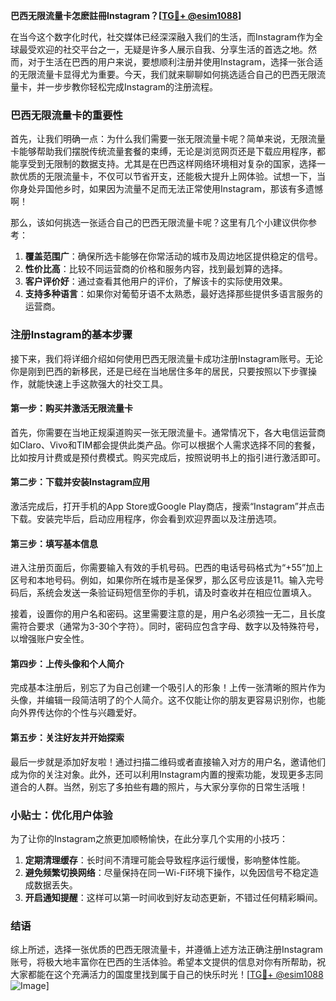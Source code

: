**巴西无限流量卡怎麽註冊Instagram？[[TG💪+ @esim1088](https://t.me/s/esim1088)]**

在当今这个数字化时代，社交媒体已经深深融入我们的生活，而Instagram作为全球最受欢迎的社交平台之一，无疑是许多人展示自我、分享生活的首选之地。然而，对于生活在巴西的用户来说，要想顺利注册并使用Instagram，选择一张合适的无限流量卡显得尤为重要。今天，我们就来聊聊如何挑选适合自己的巴西无限流量卡，并一步步教你轻松完成Instagram的注册流程。

### 巴西无限流量卡的重要性

首先，让我们明确一点：为什么我们需要一张无限流量卡呢？简单来说，无限流量卡能够帮助我们摆脱传统流量套餐的束缚，无论是浏览网页还是下载应用程序，都能享受到无限制的数据支持。尤其是在巴西这样网络环境相对复杂的国家，选择一款优质的无限流量卡，不仅可以节省开支，还能极大提升上网体验。试想一下，当你身处异国他乡时，如果因为流量不足而无法正常使用Instagram，那该有多遗憾啊！

那么，该如何挑选一张适合自己的巴西无限流量卡呢？这里有几个小建议供你参考：

1. **覆盖范围广**：确保所选卡能够在你常活动的城市及周边地区提供稳定的信号。
2. **性价比高**：比较不同运营商的价格和服务内容，找到最划算的选择。
3. **客户评价好**：通过查看其他用户的评价，了解该卡的实际使用效果。
4. **支持多种语言**：如果你对葡萄牙语不太熟悉，最好选择那些提供多语言服务的运营商。

### 注册Instagram的基本步骤

接下来，我们将详细介绍如何使用巴西无限流量卡成功注册Instagram账号。无论你是刚到巴西的新移民，还是已经在当地居住多年的居民，只要按照以下步骤操作，就能快速上手这款强大的社交工具。

#### 第一步：购买并激活无限流量卡

首先，你需要在当地正规渠道购买一张无限流量卡。通常情况下，各大电信运营商如Claro、Vivo和TIM都会提供此类产品。你可以根据个人需求选择不同的套餐，比如按月计费或是预付费模式。购买完成后，按照说明书上的指引进行激活即可。

#### 第二步：下载并安装Instagram应用

激活完成后，打开手机的App Store或Google Play商店，搜索“Instagram”并点击下载。安装完毕后，启动应用程序，你会看到欢迎界面以及注册选项。

#### 第三步：填写基本信息

进入注册页面后，你需要输入有效的手机号码。巴西的电话号码格式为“+55”加上区号和本地号码。例如，如果你所在城市是圣保罗，那么区号应该是11。输入完号码后，系统会发送一条验证码短信至你的手机，请及时查收并在相应位置填入。

接着，设置你的用户名和密码。这里需要注意的是，用户名必须独一无二，且长度需符合要求（通常为3-30个字符）。同时，密码应包含字母、数字以及特殊符号，以增强账户安全性。

#### 第四步：上传头像和个人简介

完成基本注册后，别忘了为自己创建一个吸引人的形象！上传一张清晰的照片作为头像，并编辑一段简洁明了的个人简介。这不仅能让你的朋友更容易识别你，也能向外界传达你的个性与兴趣爱好。

#### 第五步：关注好友并开始探索

最后一步就是添加好友啦！通过扫描二维码或者直接输入对方的用户名，邀请他们成为你的关注对象。此外，还可以利用Instagram内置的搜索功能，发现更多志同道合的人群。当然，别忘了多拍些有趣的照片，与大家分享你的日常生活哦！

### 小贴士：优化用户体验

为了让你的Instagram之旅更加顺畅愉快，在此分享几个实用的小技巧：

1. **定期清理缓存**：长时间不清理可能会导致程序运行缓慢，影响整体性能。
2. **避免频繁切换网络**：尽量保持在同一Wi-Fi环境下操作，以免因信号不稳定造成数据丢失。
3. **开启通知提醒**：这样可以第一时间收到好友动态更新，不错过任何精彩瞬间。

### 结语

综上所述，选择一张优质的巴西无限流量卡，并遵循上述方法正确注册Instagram账号，将极大地丰富你在巴西的生活体验。希望本文提供的信息对你有所帮助，祝大家都能在这个充满活力的国度里找到属于自己的快乐时光！[[TG💪+ @esim1088](https://t.me/s/esim1088) ![Image](https://i.postimg.cc/4NQfJmqS/Snipaste-2025-05-13-00-14-12.png)]